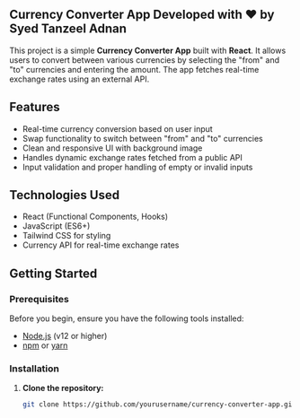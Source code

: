 ## Currency Converter App Developed with ❤️ by Syed Tanzeel Adnan

This project is a simple **Currency Converter App** built with **React**. It allows users to convert between various currencies by selecting the "from" and "to" currencies and entering the amount. The app fetches real-time exchange rates using an external API.

## Features

- Real-time currency conversion based on user input
- Swap functionality to switch between "from" and "to" currencies
- Clean and responsive UI with background image
- Handles dynamic exchange rates fetched from a public API
- Input validation and proper handling of empty or invalid inputs

## Technologies Used

- React (Functional Components, Hooks)
- JavaScript (ES6+)
- Tailwind CSS for styling
- Currency API for real-time exchange rates

## Getting Started

### Prerequisites

Before you begin, ensure you have the following tools installed:

- [Node.js](https://nodejs.org/) (v12 or higher)
- [npm](https://www.npmjs.com/) or [yarn](https://yarnpkg.com/)

### Installation

1. **Clone the repository:**

   ```bash
   git clone https://github.com/yourusername/currency-converter-app.git
